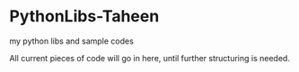 # PythonLibs-Taheen
 my python libs and sample codes
 
 All current pieces of code will go in here, until further structuring is needed.
